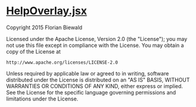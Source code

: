 

<!-- Start components/HelpOverlay.jsx -->

# [HelpOverlay.jsx](HelpOverlay.jsx)

Copyright 2015 Florian Biewald

Licensed under the Apache License, Version 2.0 (the "License");
you may not use this file except in compliance with the License.
You may obtain a copy of the License at

    http://www.apache.org/licenses/LICENSE-2.0

Unless required by applicable law or agreed to in writing, software
distributed under the License is distributed on an "AS IS" BASIS,
WITHOUT WARRANTIES OR CONDITIONS OF ANY KIND, either express or implied.
See the License for the specific language governing permissions and
limitations under the License.

<!-- End components/HelpOverlay.jsx -->

